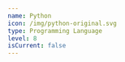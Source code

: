 ```yaml
---
name: Python
icon: /img/python-original.svg
type: Programming Language
level: 8
isCurrent: false
---
```

